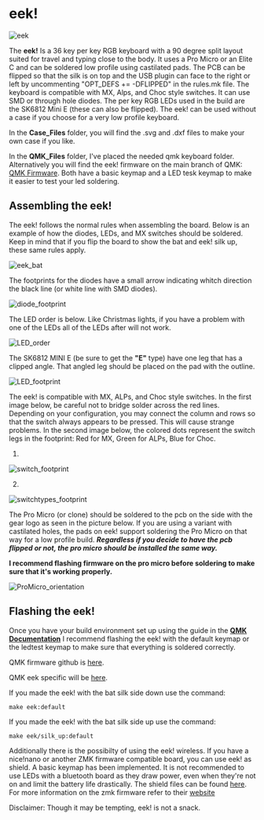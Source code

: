 # eek!

![eek](https://i.imgur.com/34O3xKW.jpg)

The **eek!** Is a 36 key per key RGB keyboard with a 90 degree split layout suited for travel and typing close to the body. It uses a Pro Micro or an Elite C and can be soldered low profile using castilated pads. The PCB can be flipped so that the silk is on top and the USB plugin can face to the right or left by uncommenting "OPT_DEFS += -DFLIPPED" in the rules.mk file. The keyboard is compatible with MX, Alps, and Choc style switches. It can use SMD or through hole diodes. The per key RGB LEDs used in the build are the SK6812 Mini E (these can also be flipped). The eek! can be used without a case if you choose for a very low profile keyboard. 


In the **Case_Files** folder, you will find the .svg and .dxf files to make your own case if you like.

In the **QMK_Files** folder, I've placed the needed qmk keyboard folder. Alternatively you will find the eek! firmware on the main branch of QMK: [QMK Firmware](https://github.com/qmk/qmk_firmware). Both have a basic keymap and a LED tesk keymap to make it easier to test your led soldering.


## Assembling the eek!

The eek! follows the normal rules when assembling the board. Below is an example of how the diodes, LEDs, and MX switches should be soldered. Keep in mind that if you flip the board to show the bat and eek! silk up, these same rules apply. 

![eek_bat](https://i.imgur.com/YrOqmft.jpeg)


The footprints for the diodes have a small arrow indicating whitch direction the black line (or white line with SMD diodes).

![diode_footprint](https://raw.githubusercontent.com/Klackygears/eek_case/main/Photos/footprint_diode.jpg)

The LED order is below. Like Christmas lights, if you have a problem with one of the LEDs all of the LEDs after will not work.

![LED_order](https://raw.githubusercontent.com/Klackygears/eek_case/main/Photos/LED_order.JPG)


The SK6812 MINI E (be sure to get the **"E"** type) have one leg that has a clipped angle. That angled leg should be placed on the pad with the outline.

![LED_footprint](https://raw.githubusercontent.com/Klackygears/eek_case/main/Photos/footprint_LED.jpg)


The eek! is compatible with MX, ALPs, and Choc style switches. In the first image below, be careful not to bridge solder across the red lines. Depending on your configuration, you may connect the column and rows so that the switch always appears to be pressed. This will cause strange problems. In the second image below, the colored dots represent the switch legs in the footprint: Red for MX, Green for ALPs, Blue for Choc. 

1)
![switch_footprint](https://raw.githubusercontent.com/Klackygears/eek_case/main/Photos/footprint_switch.jpg)

2)
![switchtypes_footprint](https://raw.githubusercontent.com/Klackygears/eek_case/main/Photos/footprint_switch_types.jpg)


The Pro Micro (or clone) should be soldered to the pcb on the side with the gear logo as seen in the picture below. If you are using a variant with castilated holes, the pads on eek! support soldering the Pro Micro on that way for a low profile build. **_Regardless if you decide to have the pcb flipped or not, the pro micro should be installed the same way._** 

**I recommend flashing firmware on the pro micro before soldering to make sure that it's working properly.**

![ProMicro_orientation](https://raw.githubusercontent.com/Klackygears/eek_case/main/Photos/ProMicro_placement2.jpg)


## Flashing the eek!

Once you have your build environment set up using the guide in the **[QMK Documentation](https://docs.qmk.fm/)** I recommend flashing the eek! with the default keymap or the ledtest keymap to make sure that everything is soldered correctly. 

QMK firmware github is [here](https://github.com/qmk/qmk_firmware).

QMK eek specific will be [here](https://github.com/qmk/qmk_firmware).

If you made the eek! with the bat silk side down use the command:

``make eek:default``

If you made the eek! with the bat silk side up use the command:

``make eek/silk_up:default``

Additionally there is the possibilty of using the eek! wireless. If you have a nice!nano or another ZMK firmware compatible board, you can use eek! as shield. 
A basic keymap has been implemented. It is not recommended to use LEDs with a bluetooth board as they draw power, even when they're not on and limit the battery life drastically. The shield files can be found [here](https://github.com/MangoIV/zmk). For more information on the zmk firmware refer to their [website](https://zmkfirmware.dev/)

Disclaimer: Though it may be tempting, eek! is not a snack.
